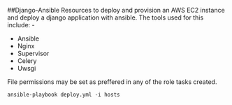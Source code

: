 ##Django-Ansible
Resources to deploy and provision an AWS EC2 instance and deploy a django application with ansible. The tools used for this include: - 
- Ansible
- Nginx
- Supervisor
- Celery
- Uwsgi

File permissions may be set as preffered in any of the role tasks created.
```
ansible-playbook deploy.yml -i hosts
```



